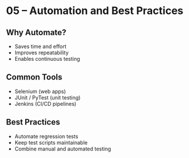 # 05 – Automation and Best Practices

## Why Automate?
- Saves time and effort  
- Improves repeatability  
- Enables continuous testing  

## Common Tools
- Selenium (web apps)  
- JUnit / PyTest (unit testing)  
- Jenkins (CI/CD pipelines)  

## Best Practices
- Automate regression tests  
- Keep test scripts maintainable  
- Combine manual and automated testing  
